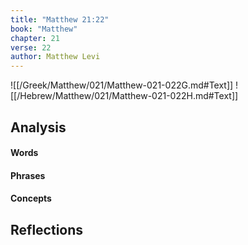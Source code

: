 ```yaml
---
title: "Matthew 21:22"
book: "Matthew"
chapter: 21
verse: 22
author: Matthew Levi
---
```

![[/Greek/Matthew/021/Matthew-021-022G.md#Text]]
![[/Hebrew/Matthew/021/Matthew-021-022H.md#Text]]

## Analysis

#### Words

#### Phrases

#### Concepts

## Reflections
